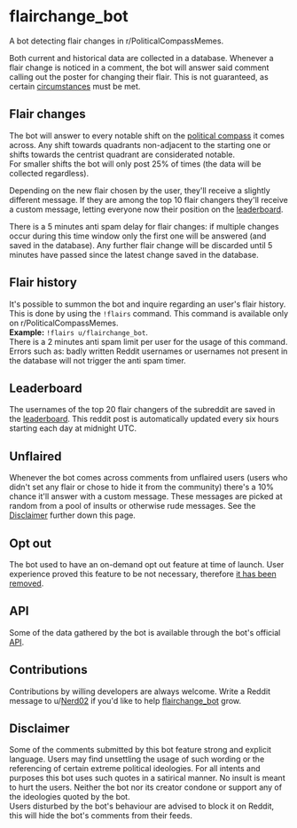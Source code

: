 # flairchange_bot
A bot detecting flair changes in r/PoliticalCompassMemes.

Both current and historical data are collected in a database. Whenever a flair change is noticed in a comment, the bot will answer said comment calling out the poster for changing their flair. This is not guaranteed, as certain [circumstances](#flair-changes) must be met.

## Flair changes
The bot will answer to every notable shift on the [political compass](https://i.redd.it/hklcdjt60y531.png) it comes across. Any shift towards quadrants non-adjacent to the starting one or shifts towards the centrist quadrant are considerated notable.  
For smaller shifts the bot will only post 25% of times (the data will be collected regardless).  

Depending on the new flair chosen by the user, they'll receive a slightly different message. If they are among the top 10 flair changers they'll receive a custom message, letting everyone now their position on the [leaderboard](#leaderboard).  

There is a 5 minutes anti spam delay for flair changes: if multiple changes occur during this time window only the first one will be answered (and saved in the database). Any further flair change will be discarded until 5 minutes have passed since the latest change saved in the database.

## Flair history
It's possible to summon the bot and inquire regarding an user's flair history. This is done by using the `!flairs` command. This command is available only on r/PoliticalCompassMemes.  
**Example:** `!flairs u/flairchange_bot`.  
There is a 2 minutes anti spam limit per user for the usage of this command. Errors such as: badly written Reddit usernames or usernames not present in the database will not trigger the anti spam timer.

## Leaderboard
The usernames of the top 20 flair changers of the subreddit are saved in the [leaderboard](https://www.reddit.com/user/flairchange_bot/comments/uuhlu2/leaderboard/). This reddit post is automatically updated every six hours starting each day at midnight UTC.

## Unflaired
Whenever the bot comes across comments from unflaired users (users who didn't set any flair or chose to hide it from the community) there's a 10% chance it'll answer with a custom message. These messages are picked at random from a pool of insults or otherwise rude messages. See the [Disclaimer](#disclaimer) further down this page.

## Opt out
The bot used to have an on-demand opt out feature at time of launch. User experience proved this feature to be not necessary, therefore [it has been removed](https://www.reddit.com/user/flairchange_bot/comments/v8f90t/about_the_opt_out_feature/).

## API
Some of the data gathered by the bot is available through the bot's official [API](https://github.com/ornato-t/flairchange_bot-api).

## Contributions
Contributions by willing developers are always welcome. Write a Reddit message to u/[Nerd02](https://www.reddit.com/user/Nerd02) if you'd like to help [flairchange_bot](#) grow.

## Disclaimer
Some of the comments submitted by this bot feature strong and explicit language. Users may find unsettling the usage of such wording or the referencing of certain extreme political ideologies. For all intents and purposes this bot uses such quotes in a satirical manner. No insult is meant to hurt the users. Neither the bot nor its creator condone or support any of the ideologies quoted by the bot.  
Users disturbed by the bot's behaviour are advised to block it on Reddit, this will hide the bot's comments from their feeds.
